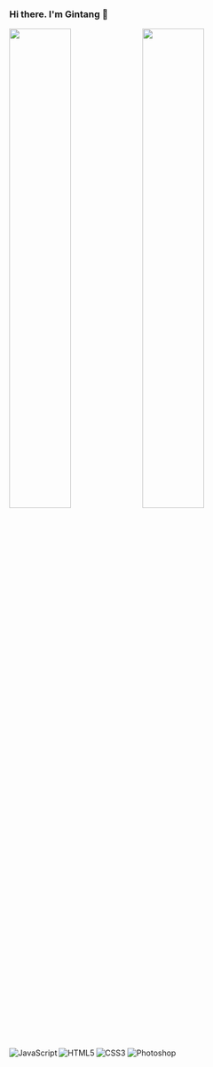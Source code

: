 ### Hi there. I'm Gintang 👋
<img align="left" width="47%" src="https://github-readme-stats.vercel.app/api?username=DivineGintang&show_icons=true&theme=radical">
<img align="left" width="47%" src="https://github-readme-stats.vercel.app/api/top-langs/?username=DivineGintang&layout=compact">
<img align="left" alt="JavaScript" src="https://img.shields.io/badge/javascript-%23323330.svg?style=for-the-badge&logo=javascript&logoColor=%23F7DF1E"/>
<img align="left" alt="HTML5" src="https://img.shields.io/badge/HTML5-%23E34F26.svg?style=for-the-badge&logo=html5&logoColor=white"/>
<img alt="CSS3" src="https://img.shields.io/badge/css3-%231572B6.svg?style=for-the-badge&logo=css3&logoColor=%white"/>
<img  alt="Photoshop" src="https://img.shields.io/badge/adobe%20photoshop-%2331A8FF.svg?style=for-the-badge&logo=adobe%20photoshop&logoColor=white"/>

